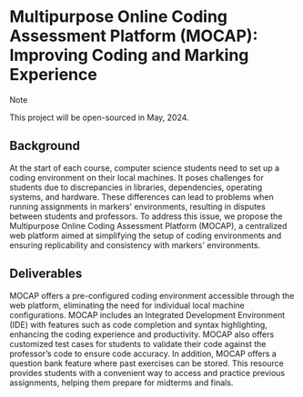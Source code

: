 # Multipurpose Online Coding Assessment Platform (MOCAP): Improving Coding and Marking Experience

> [!NOTE]
> This project will be open-sourced in May, 2024.

## Background
At the start of each course, computer science students need to set up a coding environment on their local machines. It poses challenges for students due to discrepancies in libraries, dependencies, operating systems, and hardware. These differences can lead to problems when running assignments in markers' environments, resulting in disputes between students and professors. To address this issue, we propose the Multipurpose Online Coding Assessment Platform (MOCAP), a centralized web platform aimed at simplifying the setup of coding environments and ensuring replicability and consistency with markers' environments.

## Deliverables
MOCAP offers a pre-configured coding environment accessible through the web platform, eliminating the need for individual local machine configurations. MOCAP includes an Integrated Development Environment (IDE) with features such as code completion and syntax highlighting, enhancing the coding experience and productivity. MOCAP also offers customized test cases for students to validate their code against the professor’s code to ensure code accuracy. In addition, MOCAP offers a question bank feature where past exercises can be stored. This resource provides students with a convenient way to access and practice previous assignments, helping them prepare for midterms and finals.

